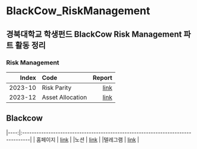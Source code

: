 # BlackCow_RiskManagement

## 경북대학교 학생펀드 BlackCow Risk Management 파트 활동 정리
### Risk Management
|Index |Code                                                                        |Report        |
|----:|:---------------------------------------------------------------------------------|-----------:|
|2023-10 |Risk Parity|[link](https://github.com/chlanstjr/BlackCow_RiskManagement/blob/main/2023-10/Blackow%20Oct%20Quant%20Report_%EC%B5%9C%EC%A2%85%EB%B3%B8_20231107.pdf)|
|2023-12 |Asset Allocation|[link](https://github.com/chlanstjr/BlackCow_RiskManagement/blob/main/2023-12/BlackCow_12%EC%9B%94_%EB%A6%AC%EC%8A%A4%ED%81%AC%EA%B4%80%EB%A6%AC%EB%A6%AC%ED%8F%AC%ED%8A%B8%20(2).pdf)|

## Blackcow
|----:|:---------------------------------------------------------------------------------|
| 홈페이지 | [link](https://knublackcow.my.canva.site/academicportfolio) |
|노션 | [link](https://url.kr/2kqo57) |
|텔레그램 | [link](https://t.me/knublackcow) |
